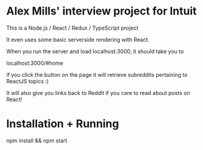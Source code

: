 

# Alex Mills' interview project for Intuit

This is a Node.js / React / Redux / TypeScript project

It even uses some basic serverside rendering with React.

When you run the server and load localhost:3000, it should take you to

localhost:3000/#home

if you click the button on the page it will retrieve subreddits pertaining to ReactJS topics :)

It will also give you links back to Reddit if you care to read about posts on React!


# Installation + Running

npm install && npm start

